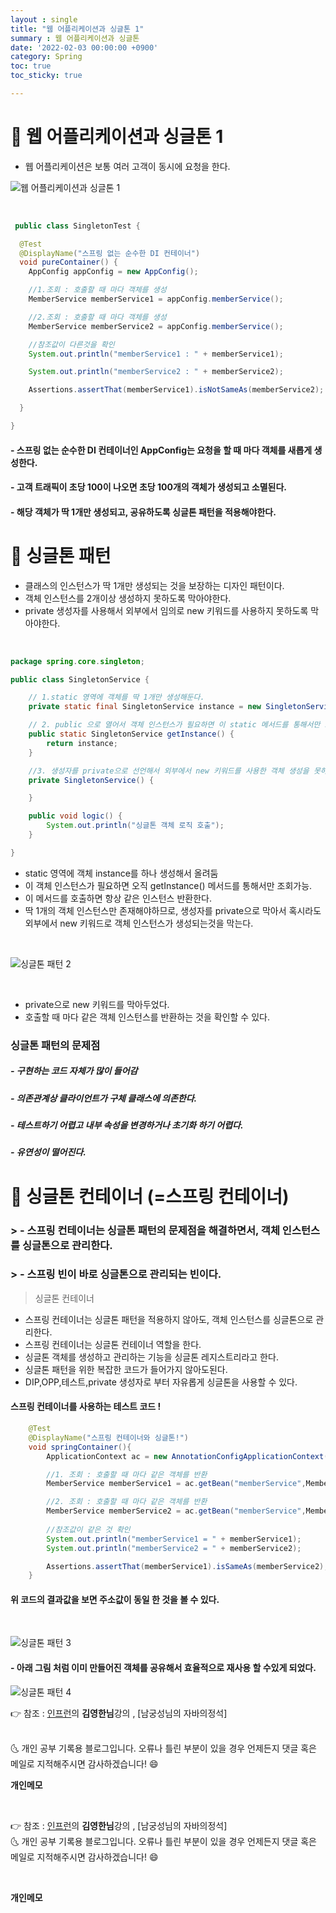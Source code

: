 ```yaml
---
layout : single
title: "웹 어플리케이션과 싱글톤 1"
summary : 웹 어플리케이션과 싱글톤
date: '2022-02-03 00:00:00 +0900'
category: Spring
toc: true
toc_sticky: true

---
```


# 📌 웹 어플리케이션과 싱글톤 1

- 웹 어플리케이션은 보통 여러 고객이 동시에 요청을 한다.

![웹 어플리케이션과 싱글톤 1](https://user-images.githubusercontent.com/52389219/152261129-b49c499e-cb47-4ddf-aaeb-45273f6ad8f1.PNG)


<br>

```java
 public class SingletonTest {

  @Test
  @DisplayName("스프링 없는 순수한 DI 컨테이너")
  void pureContainer() {
    AppConfig appConfig = new AppConfig();

    //1.조회 : 호출할 때 마다 객체를 생성
    MemberService memberService1 = appConfig.memberService();

    //2.조회 : 호출할 때 마다 객체를 생성
    MemberService memberService2 = appConfig.memberService();

    //참조값이 다른것을 확인
    System.out.println("memberService1 : " + memberService1);

    System.out.println("memberService2 : " + memberService2);

    Assertions.assertThat(memberService1).isNotSameAs(memberService2);

  }

}
 ```

#### - 스프링 없는 순수한 DI 컨테이너인 AppConfig는 요청을 할 때 마다 객체를 새롭게 생성한다.
#### - 고객 트래픽이 초당 100이 나오면 초당 100개의 객체가 생성되고 소멸된다.
#### - 해당 객체가 딱 1개만 생성되고, 공유하도록 싱글톤 패턴을 적용해야한다.

# 📌 싱글톤 패턴

- 클래스의 인스턴스가 딱 1개만 생성되는 것을 보장하는 디자인 패턴이다.
- 객체 인스턴스를 2개이상 생성하지 못하도록 막아야한다.
- private 생성자를 사용해서 외부에서 임의로 new 키워드를 사용하지 못하도록 막아야한다. 

<br>

```java
package spring.core.singleton;

public class SingletonService {

    // 1.static 영역에 객체를 딱 1개만 생성해둔다.
    private static final SingletonService instance = new SingletonService();

    // 2. public 으로 열어서 객체 인스턴스가 필요하면 이 static 메서드를 통해서만 조회하도록 허용한다.
    public static SingletonService getInstance() {
        return instance;
    }

    //3. 생성자를 private으로 선언해서 외부에서 new 키워드를 사용한 객체 생성을 못하게 막는다.
    private SingletonService() {

    }

    public void logic() {
        System.out.println("싱글톤 객체 로직 호출");
    }

}
```
- static 영역에 객체 instance를 하나 생성해서 올려둠
- 이 객체 인스턴스가 필요하면 오직 getInstance() 메서드를 통해서만 조회가능.
- 이 메서드를 호출하면 항상 같은 인스턴스 반환한다.
- 딱 1개의 객체 인스턴스만 존재해야하므로, 생성자를 private으로 막아서 혹시라도 외부에서 new 키워드로 객체 인스턴스가 생성되는것을 막는다.

<br>


![싱글톤 패턴 2](https://user-images.githubusercontent.com/52389219/152266587-2a12876a-4318-4ade-9dd7-171fbc2393b4.PNG)

<BR>

- private으로 new 키워드를 막아두었다.
- 호출할 때 마다 같은 객체 인스턴스를 반환하는 것을 확인할 수 있다.


### 싱글톤 패턴의 문제점
##### - 구현하는 코드 자체가 많이 들어감 
##### - 의존관계상 클라이언트가 구체 클래스에 의존한다.
##### - 테스트하기 어렵고 내부 속성을 변경하거나 초기화 하기 어렵다.
##### - 유연성이 떨어진다.


# 📌 싱글톤 컨테이너 (=스프링 컨테이너)

### > - 스프링 컨테이너는 싱글톤 패턴의 문제점을 해결하면서, 객체 인스턴스를 싱글톤으로 관리한다.
### > - 스프링 빈이 바로 싱글톤으로 관리되는 빈이다.


> 싱글톤 컨테이너

- 스프링 컨테이너는 싱글톤 패턴을 적용하지 않아도, 객체 인스턴스를 싱글톤으로 관리한다.
- 스프링 컨테이너는 싱글톤 컨테이너 역할을 한다.
- 싱글톤 객체를 생성하고 관리하는 기능을 싱글톤 레지스트리라고 한다.
- 싱글톤 패턴을 위한 복잡한 코드가 들어가지 않아도된다.
- DIP,OPP,테스트,private 생성자로 부터 자유롭게 싱글톤을 사용할 수 있다.

#### 스프링 컨테이너를 사용하는 테스트 코드 !

```java
    @Test
    @DisplayName("스프링 컨테이너와 싱글톤!")
    void springContainer(){
        ApplicationContext ac = new AnnotationConfigApplicationContext(AppConfig.class);

        //1. 조회 : 호출할 때 마다 같은 객체를 반환
        MemberService memberService1 = ac.getBean("memberService",MemberService.class);

        //2. 조회 : 호출할 때 마다 같은 객체를 반환
        MemberService memberService2 = ac.getBean("memberService",MemberService.class);
        
        //참조값이 같은 것 확인
        System.out.println("memberService1 = " + memberService1);
        System.out.println("memberService2 = " + memberService2);

        Assertions.assertThat(memberService1).isSameAs(memberService2);
    }
```

#### 위 코드의 결과값을 보면 주소값이 동일 한 것을 볼 수 있다.

<br>

![싱글톤 패턴 3](https://user-images.githubusercontent.com/52389219/152272544-29dd3d14-f201-4543-a27a-0250a46c6616.PNG)

#### - 아래 그림 처럼 이미 만들어진 객체를 공유해서 효율적으로 재사용 할 수있게 되었다.

![싱글톤 패턴 4](https://user-images.githubusercontent.com/52389219/152272639-aaf46363-89ee-4324-b66a-c650fb8606c3.PNG)


👉 참조 : [인프런](https://www.inflearn.com/)의 **김영한님**강의 , [남궁성님의 자바의정석]


<br>
🌜 개인 공부 기록용 블로그입니다. 오류나 틀린 부분이 있을 경우 
언제든지 댓글 혹은 메일로 지적해주시면 감사하겠습니다! 😄

<br>

**개인메모**



<br>

👉 참조 : [인프런](https://www.inflearn.com/)의 **김영한님**강의 , [남궁성님의 자바의정석] 
<br>
🌜 개인 공부 기록용 블로그입니다. 오류나 틀린 부분이 있을 경우 
언제든지 댓글 혹은 메일로 지적해주시면 감사하겠습니다! 😄

<br>

**개인메모**

